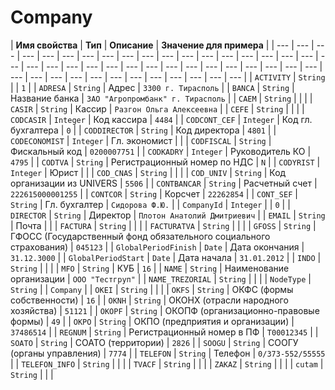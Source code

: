 # Company

| **Имя свойства**  | **Тип**  | **Описание**  | **Значение для примера**  |
| --- | --- | --- | --- | --- | --- | --- | --- | --- | --- | --- | --- | --- | --- | --- | --- | --- | --- | --- | --- | --- | --- | --- | --- | --- | --- | --- | --- | --- | --- | --- | --- | --- | --- | --- | --- | --- | --- | --- | --- | --- | --- | --- | --- | --- | --- |
|  `ACTIVITY` | `String` |   | `1`  |
|  `ADRESA` | `String` | Адрес  | `3300 г. Тирасполь`  |
|  `BANCA` | `String` | Название банка  | `ЗАО "Агропромбанк" г. Тирасполь`  |
|  `CAEM` | `String`  |   |   |
|  `CASIR` | `String`  | Кассир  | `Разгон Ольга Алексеевна`  |
|  `CEFE` | `String`  |   |   |
|  `CODCASIR` | `Integer`  | Код кассира  | `4484`  |
|  `CODCONT_CEF` | `Integer`  | Код гл. бухгалтера  | `0`  |
|  `CODDIRECTOR` | `String`  | Код директора  | `4801`  |
|  `CODECONOMIST` | `Integer`  | Гл. экономист  |   |
|  `CODFISCAL` | `String`  | Фискальный код  | `0200007751`  |
|  `CODKADRY` | `Integer`  | Руководитель КО  | `4795`  |
|  `CODTVA` | `String`  | Регистрационный номер по НДС  | `N`  |
|  `CODYRIST` | `Integer`  | Юрист  |   |
|  `COD_CNAS` | `String`  |   |   |
|  `COD_UNIV` | `String`  | Код организации из UNIVERS  | `5506`  |
|  `CONTBANCAR` | `String`  | Расчетный счет  | `222615000001255`  |
|  `CONTCOR` | `String`  | Корсчет  | `22262854`  |
|  `CONT_SEF` | `String` | Гл. бухгалтер  | `Сидорова Ф.Ю.`  |
|  `CompanyId` | `Integer`  |   | `0`  |
|  `DIRECTOR` | `String`  | Директор  | `Плотон Анатолий Дмитриевич`  |
|  `EMAIL` | `String`  | Почта  |   |
|  `FACTURA` | `String` |   |   |
|  `FACTURATVA` | `String`  |   |   |
| `GFOSS` | `String`  | ГФОСС \(Государственный фонд обязательного  социального страхования\)  | `045123`  |
| `GlobalPeriodFinish` | `Date`  | Дата окончания  | `31.12.3000`  |
| `GlobalPeriodStart` | `Date`  | Дата начала  | `31.01.2012`  |
| `INDO` | `String`  |   |   |
|  `MFO` | `String`  | КУБ  | `16`  |
|  `NAME` | `String`  | Наименование организации  | `ООО "Тестгруп"`  |
|  `NAME_TREZORIAL` | `String`  |   |   |
|  `NodeType` | `String`  |   | `Company`  |
|  `OKEI` | `String`  |   |   |
|  `OKFS` | `String`  | ОКФС \(формы собственности\)  | `16`  |
|  `OKNH` | `String` | ОКОНХ \(отрасли народного хозяйства\)  | `51121`  |
|  `OKOPF` | `String`  | ОКОПФ \(организационно-правовые формы\)  | `49`  |
|  `OKPO` | `String`  | ОКПО \(предприятия и организации\)  | `37486514`  |
|  `REGNUM` | `String`  | Регистрационный номер в ПФ  | `T00012345`  |
|  `SOATO` | `String`  | СОАТО \(территории\)  | `2826`  |
|  `SOOGU` | `String`  | СООГУ \(органы управления\)  |  `7774` |
|  `TELEFON` | `String`  | Телефон  | `0/373-552/55555`  |
|  `TELEFON_INFO` | `String`  |   |   |
|  `TVACF` | `String`  |   |   |
|  `ZAKAZ` | `String`  |   |   |
|  `cutam` | `String`  |   |   |


